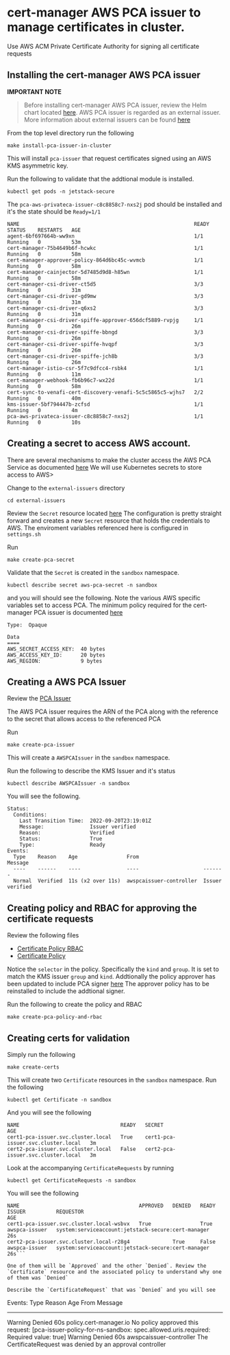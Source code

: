 # cert-manager AWS PCA issuer to manage certificates in cluster. 
Use AWS ACM Private Certificate Authority for signing all certificate requests


## Installing the cert-manager AWS PCA issuer

**IMPORTANT NOTE**
> Before installing cert-manager AWS PCA issuer, review the Helm chart located [here](../external-issuers/pca/templates/values.yaml). 
AWS PCA issuer is regarded as an external issuer. More information about external issuers can be found [here](https://cert-manager.io/docs/configuration/external/)


From the top level directory run the following 
```
make install-pca-issuer-in-cluster
```
This will install `pca-issuer` that request certificates signed using an AWS KMS asymmetric key. 


Run the following to validate that the addtional module is installed.
```
kubectl get pods -n jetstack-secure
```
The `pca-aws-privateca-issuer-c8c8858c7-nxs2j` pod should be installed and it's the state should be `Ready=1/1`

```
NAME                                                         READY   STATUS    RESTARTS   AGE
agent-6bf697664b-ww9xn                                       1/1     Running   0          53m
cert-manager-75b4649b6f-hcwkc                                1/1     Running   0          58m
cert-manager-approver-policy-864d6bc45c-wvmcb                1/1     Running   0          58m
cert-manager-cainjector-5d7485d9d8-h85wn                     1/1     Running   0          58m
cert-manager-csi-driver-ct5d5                                3/3     Running   0          31m
cert-manager-csi-driver-gd9mw                                3/3     Running   0          31m
cert-manager-csi-driver-q6xs2                                3/3     Running   0          31m
cert-manager-csi-driver-spiffe-approver-656dcf5889-rvpjg     1/1     Running   0          26m
cert-manager-csi-driver-spiffe-bbngd                         3/3     Running   0          26m
cert-manager-csi-driver-spiffe-hvqpf                         3/3     Running   0          26m
cert-manager-csi-driver-spiffe-jch8b                         3/3     Running   0          26m
cert-manager-istio-csr-5f7c9dfcc4-rsbk4                      1/1     Running   0          11m
cert-manager-webhook-fb6b96c7-wx22d                          1/1     Running   0          58m
cert-sync-to-venafi-cert-discovery-venafi-5c5c5865c5-wjhs7   2/2     Running   0          40m
kms-issuer-5bf794447b-zcfsd                                  1/1     Running   0          4m
pca-aws-privateca-issuer-c8c8858c7-nxs2j                     1/1     Running   0          10s
```

## Creating a secret to access AWS account. 

There are several mechanisms to make the cluster access the AWS PCA Service as documented [here](https://github.com/cert-manager/aws-privateca-issuer#supported-workflows)
We will use Kubernetes secrets to store access to AWS>

Change to the `external-issuers` directory
```
cd external-issuers
```

Review the `Secret` resource located [here](../external-issuers/pca/templates/aws-secret.yaml)
The configuration is pretty straight forward and creates a new `Secret` resource that holds the credentials to AWS. The enviroment variables referenced here is configured in `settings.sh` 

Run
 ```
 make create-pca-secret
 ```

Validate that the `Secret` is created in the `sandbox` namespace. 
```
kubectl describe secret aws-pca-secret -n sandbox
```
and you will should see the following. Note the various AWS specific variables set to access PCA. The minimum policy required for the cert-manager PCA issuer is documented [here](https://github.com/cert-manager/aws-privateca-issuer#configuration)

```
Type:  Opaque

Data
====
AWS_SECRET_ACCESS_KEY:  40 bytes
AWS_ACCESS_KEY_ID:      20 bytes
AWS_REGION:             9 bytes

```

## Creating a AWS PCA Issuer

Review the [PCA Issuer](../external-issuers/pca/templates/aws-pca-issuer.yaml) 

The AWS PCA issuer requires the ARN of the PCA along with the reference to the secret that allows access to the referenced PCA

Run
```
make create-pca-issuer
```

This will create a `AWSPCAIssuer` in the `sandbox` namespace. 

Run the following to describe the KMS Issuer and it's status
```
kubectl describe AWSPCAIssuer -n sandbox
```

You will see the following. 

```
Status:
  Conditions:
    Last Transition Time:  2022-09-20T23:19:01Z
    Message:               Issuer verified
    Reason:                Verified
    Status:                True
    Type:                  Ready
Events:
  Type    Reason    Age                From                     Message
  ----    ------    ----               ----                     -------
  Normal  Verified  11s (x2 over 11s)  awspcaissuer-controller  Issuer verified
```

## Creating policy and RBAC for approving the certificate requests

Review the following files 
- [Certificate Policy RBAC](../external-issuers/pca/config/cert-policy-rbac.yaml)
- [Certificate Policy](../external-issuers/pca/config/cert-policy.yaml)

Notice the `selector` in the policy. Specifically the `kind` and `group`. It is set to match the KMS issuer `group` and `kind`. Addtionally the policy approver has been updated to include PCA signer [here](../certificate-approver/approver-policy/values.yaml) The approver policy has to be reinstalled to include the addtional signer.   

Run the following to create the policy and RBAC
```
make create-pca-policy-and-rbac
```

## Creating certs for validation

Simply run the following 
```
make create-certs
```

This will create two `Certificate` resources in the `sandbox` namespace. Run the following

```
kubectl get Certificate -n sandbox
```
And you will see the following 

```
NAME                                 READY   SECRET                               AGE
cert1-pca-issuer.svc.cluster.local   True    cert1-pca-issuer.svc.cluster.local   3m
cert2-pca-issuer.svc.cluster.local   False   cert2-pca-issuer.svc.cluster.local   3m
```

Look at the accompanying `CertificateRequests` by running 

```
kubectl get CertificateRequests -n sandbox
```
You will see the following 

```
NAME                                       APPROVED   DENIED   READY   ISSUER          REQUESTOR                                            AGE
cert1-pca-issuer.svc.cluster.local-wsbvx   True                True    awspca-issuer   system:serviceaccount:jetstack-secure:cert-manager   26s
cert2-pca-issuer.svc.cluster.local-r28g4              True     False   awspca-issuer   system:serviceaccount:jetstack-secure:cert-manager   26s```

One of them will be `Approved` and the other `Denied`. Review the `Certificate` resource and the associated policy to understand why one of them was `Denied`

Describe the `CertificateRequest` that was `Denied` and you will see 
```
Events:
  Type     Reason  Age   From                     Message
  ----     ------  ----  ----                     -------
  Warning  Denied  60s   policy.cert-manager.io   No policy approved this request: [pca-issuer-policy-for-ns-sandbox: spec.allowed.uris.required: Required value: true]
  Warning  Denied  60s   awspcaissuer-controller  The CertificateRequest was denied by an approval controller

```


